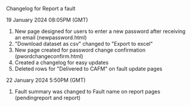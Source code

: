 Changelog for Report a fault 

19 January 2024 08:05PM (GMT)
1. New page designed for users to enter a new password after receiving an email (newpassword.html)
2. "Download dataset as csv" changed to "Export to excel"
3. New page created for password change confirmation (pwordchangeconfirm.html)
4. Created a changelog for easy updates 
5. Deleted rows for "Delivered to CAFM" on fault update pages


22 January 2024 5:50PM (GMT)
1. Fault summary was changed to Fault name on report pages (pendingreport and report)
